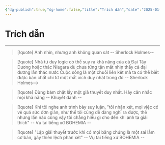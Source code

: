 ```yaml
---
{"dg-publish":true,"dg-home":false,"title":"Trích dẫn","date":"2025-01-28","tags":["book","books/tu-duy-nhu-sherlock-holmes","#trich-dan"],"dg-path":"Books/01 -  Tư duy như Sherlock Holmes/0b - Trích Dẫn.md","permalink":"/books/01-tu-duy-nhu-sherlock-holmes/0b-trich-dan/","dgPassFrontmatter":true,"updated":"2025-01-30T09:08:42.607+07:00"}
---
```


# Trích dẫn
---

> [!quote] 
> Anh nhìn, nhưng anh không quan sát
> -- Sherlock Holmes--

> [!quote] 
> Nhà tư duy logic có thể suy ra khả năng của cả Đại Tây Dương hoặc thác Niagara dù chưa từng tận mắt nhìn thấy cả đại dương lẫn thác nước Cuộc sống là một chuổi liên kết mà ta có thể biết được bản chất chỉ từ một mắt xích duy nhât trong đó
> -- Sherlock Holmes--> 

> [!quote] 
> Đừng bám chặt lấy một giả thuyết duy nhất. Hãy cân nhắc mọi khả năng
> -- Khuyết danh --

> [!quote] 
> Khi tôi nghe anh trình bày suy luận, "tôi nhận xét, mọi việc có vẻ quá sức đơn giản, như thể tôi cũng dễ dàng nghĩ ra được, thế nhưng lần nào cũng vậy tôi chẳng hiểu gì cho đến khi anh ta giải thích"
> -- Vụ tai tiếng xứ BOHEMIA --

> [!quote] 
> "Lập giải thuyết trước khi có mọi bằng chứng là một sai lầm cơ bản, gây thiên lệch phán xét"
> -- Vụ tai tiếng xứ BOHEMIA --


